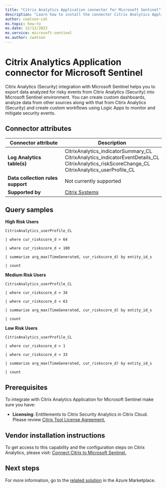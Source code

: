 ```yaml
---
title: "Citrix Analytics Application connector for Microsoft Sentinel"
description: "Learn how to install the connector Citrix Analytics Application to connect your data source to Microsoft Sentinel."
author: cwatson-cat
ms.topic: how-to
ms.date: 12/12/2022
ms.service: microsoft-sentinel
ms.author: cwatson
---
```


# Citrix Analytics Application connector for Microsoft Sentinel

Citrix Analytics (Security) integration with Microsoft Sentinel helps you to export data analyzed for risky events from Citrix Analytics (Security) into Microsoft Sentinel environment. You can create custom dashboards, analyze data from other sources along with that from Citrix Analytics (Security) and create custom workflows using Logic Apps to monitor and mitigate security events.

## Connector attributes

| Connector attribute | Description |
| --- | --- |
| **Log Analytics table(s)** | CitrixAnalytics_indicatorSummary_CL<br/> CitrixAnalytics_indicatorEventDetails_CL<br/> CitrixAnalytics_riskScoreChange_CL<br/> CitrixAnalytics_userProfile_CL<br/> |
| **Data collection rules support** | Not currently supported |
| **Supported by** | [Citrix Systems](https://www.citrix.com/support/) |

## Query samples

**High Risk Users**
   ```kusto
CitrixAnalytics_userProfile_CL
  
   | where cur_riskscore_d > 64
 
   | where cur_riskscore_d < 100
 
   | summarize arg_max(TimeGenerated, cur_riskscore_d) by entity_id_s
 
   | count 
   ```

**Medium Risk Users**
   ```kusto
CitrixAnalytics_userProfile_CL
  
   | where cur_riskscore_d > 34
 
   | where cur_riskscore_d < 63
 
   | summarize arg_max(TimeGenerated, cur_riskscore_d) by entity_id_s
 
   | count 
   ```

**Low Risk Users**
   ```kusto
CitrixAnalytics_userProfile_CL
  
   | where cur_riskscore_d > 1
 
   | where cur_riskscore_d < 33
 
   | summarize arg_max(TimeGenerated, cur_riskscore_d) by entity_id_s
 
   | count 
   ```



## Prerequisites

To integrate with Citrix Analytics Application for Microsoft Sentinel make sure you have: 

- **Licensing**: Entitlements to Citrix Security Analytics in Citrix Cloud. Please review [Citrix Tool License Agreement.](https://aka.ms/sentinel-citrixanalyticslicense-readme)


## Vendor installation instructions


To get access to this capability and the configuration steps on Citrix Analytics, please visit: [Connect Citrix to Microsoft Sentinel.](https://aka.ms/Sentinel-Citrix-Connector)​






## Next steps

For more information, go to the [related solution](https://azuremarketplace.microsoft.com/en-us/marketplace/apps/citrix.citrix_analytics_for_security_mss?tab=Overview) in the Azure Marketplace.
